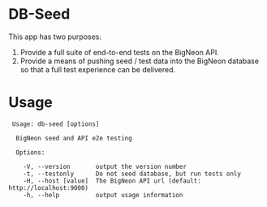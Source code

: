 # DB-Seed

This app has two purposes:

1. Provide a full suite of end-to-end tests on the BigNeon API.
1. Provide a means of pushing seed / test data into the BigNeon
   database so that a full test experience can be delivered. 
   
# Usage

     Usage: db-seed [options]
    
      BigNeon seed and API e2e testing
    
      Options:
    
        -V, --version       output the version number
        -t, --testonly      Do not seed database, but run tests only
        -H, --host [value]  The BigNeon API url (default: http://localhost:9000)
        -h, --help          output usage information


